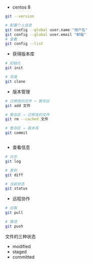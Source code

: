 - centos 8

```bash
git --version

# 配置个人信息
git config --global user.name "用户名"
git config --global user.email "邮箱"
# 查看
git config --list
```

- 获得版本库

```bash
# 初始化
git init

# 克隆
git clone
```

- 版本管理

```bash
# 已修改的文件 → 暂存区
git add 文件

# 暂存区 → 已修改的文件
git rm --cached 文件

# 暂存区 → 版本库
git commit



```

- 查看信息

```bash
# 日志
git log

# 差别
git diff

# 当前状态
git status
```

- 远程协作

```bash
# 拉取
git pull

# 推送
git push
```

文件的三种状态

- modified
- staged
- committed

